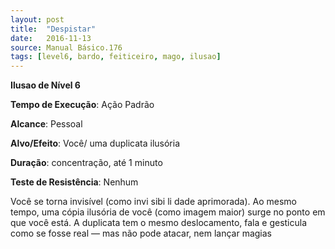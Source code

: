 ```yaml
---
layout: post
title:  "Despistar"
date:   2016-11-13
source: Manual Básico.176
tags: [level6, bardo, feiticeiro, mago, ilusao]
---
```


**Ilusao de Nível 6**

**Tempo de Execução**: Ação Padrão

**Alcance**: Pessoal

**Alvo/Efeito**: Você/ uma duplicata ilusória

**Duração**: concentração, até 1 minuto

**Teste de Resistência**: Nenhum

Você se torna invisível (como invi sibi li dade  aprimorada). Ao mesmo tempo, uma cópia ilusória de você (como imagem maior) surge no ponto em que você está. 
A duplicata tem o mesmo deslocamento, fala e gesticula como se fosse real — mas não pode atacar, nem lançar magias